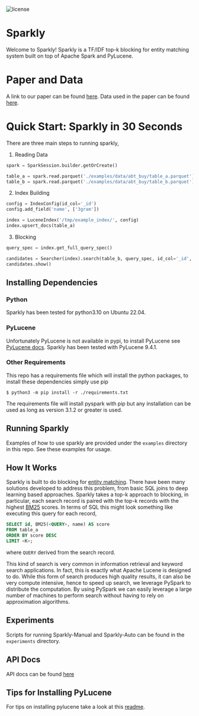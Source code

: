 ![license](https://img.shields.io/github/license/anhaidgroup/sparkly)

# Sparkly

Welcome to Sparkly! Sparkly is a TF/IDF top-k blocking for entity matching system built on
top of Apache Spark and PyLucene. 

# Paper and Data

A link to our paper can be found [here](https://pages.cs.wisc.edu/~anhai/papers1/sparkly-tr22.pdf).
Data used in the paper can be found [here](https://pages.cs.wisc.edu/~dpaulsen/sparkly_datasets/).



# Quick Start: Sparkly in 30 Seconds


There are three main steps to running sparkly, 

1. Reading Data


```python
spark = SparkSession.builder.getOrCreate()

table_a = spark.read.parquet('./examples/data/abt_buy/table_a.parquet')
table_b = spark.read.parquet('./examples/data/abt_buy/table_b.parquet')
```

2. Index Building

```python
config = IndexConfig(id_col='_id')
config.add_field('name', ['3gram'])

index = LuceneIndex('/tmp/example_index/', config)
index.upsert_docs(table_a)
```

3. Blocking 

```python
query_spec = index.get_full_query_spec()

candidates = Searcher(index).search(table_b, query_spec, id_col='_id', limit=50).cache()
candidates.show()
```

## Installing Dependencies 

### Python

Sparkly has been tested for python3.10 on Ubuntu 22.04.

### PyLucene 

Unfortunately PyLucene is not available in pypi, to install PyLucene see 
[PyLucene docs](https://lucene.apache.org/pylucene/install.html). Sparkly has been 
tested with PyLucene 9.4.1.

### Other Requirements

This repo has a requirements file which will install the python 
packages, to install these dependencies simply use pip

`$ python3 -m pip install -r ./requirements.txt`

The requirements file will install pyspark with pip but any installation can be used 
as long as version 3.1.2 or greater is used.

## Running Sparkly

Examples of how to use sparkly are provided under the `examples` directory
in this repo. See these examples for usage.

## How It Works 

Sparkly is built to do blocking for [entity matching](https://en.wikipedia.org/wiki/Record_linkage).
There have been many solutions developed to address this problem, from basic SQL joins to deep learning based approaches. 
Sparkly takes a top-k approach to blocking, in particular, each search record is 
paired with the top-k records with the highest [BM25](https://en.wikipedia.org/wiki/Okapi_BM25) scores.
In terms of SQL this might look something like executing this query for each record,
```SQL 
SELECT id, BM25(<QUERY>, name) AS score 
FROM table_a 
ORDER BY score DESC
LIMIT <K>;
```

where `QUERY` derived from the search record. 

This kind of search is very common in information retrieval and keyword search applications. In fact, this is 
exactly what Apache Lucene is designed to do. While this form of search produces high quality results, it can also be very 
compute intensive, hence to speed up search, we leverage PySpark to distribute the computation. By using PySpark
we can easily leverage a large number of machines to perform search without having to rely on approximation algorithms.


## Experiments

Scripts for running Sparkly-Manual and Sparkly-Auto can be found in the `experiments` directory.

## API Docs

API docs can be found [here](https://derekpaulsen.github.io/sparkly/html/)

## Tips for Installing PyLucene

For tips on installing pylucene take a look at this [readme](https://github.com/anhaidgroup/sparkly/blob/main/tips/pylucene.md).
